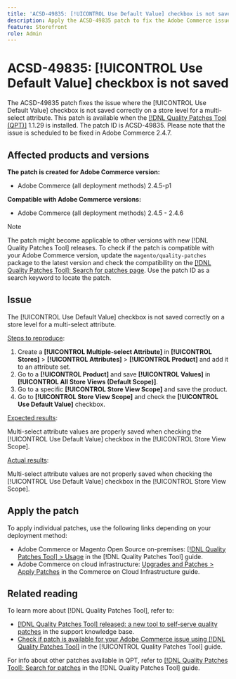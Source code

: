 ```yaml
---
title: 'ACSD-49835: [!UICONTROL Use Default Value] checkbox is not saved'
description: Apply the ACSD-49835 patch to fix the Adobe Commerce issue where the [!UICONTROL Use Default Value] checkbox is not saved correctly on a store level for a multi-select attribute.
feature: Storefront
role: Admin
---
```

# ACSD-49835: [!UICONTROL Use Default Value] checkbox is not saved

The ACSD-49835 patch fixes the issue where the [!UICONTROL Use Default Value] checkbox is not saved correctly on a store level for a multi-select attribute. This patch is available when the [[!DNL Quality Patches Tool (QPT)]](https://experienceleague.adobe.com/en/docs/commerce-knowledge-base/kb/announcements/commerce-announcements/magento-quality-patches-released-new-tool-to-self-serve-quality-patches) 1.1.29 is installed. The patch ID is ACSD-49835. Please note that the issue is scheduled to be fixed in Adobe Commerce 2.4.7.

## Affected products and versions

**The patch is created for Adobe Commerce version:**

* Adobe Commerce (all deployment methods)  2.4.5-p1

**Compatible with Adobe Commerce versions:**

* Adobe Commerce (all deployment methods) 2.4.5 - 2.4.6

>[!NOTE]
>
>The patch might become applicable to other versions with new [!DNL Quality Patches Tool] releases. To check if the patch is compatible with your Adobe Commerce version, update the `magento/quality-patches` package to the latest version and check the compatibility on the [[!DNL Quality Patches Tool]: Search for patches page](https://experienceleague.adobe.com/tools/commerce-quality-patches/index.html). Use the patch ID as a search keyword to locate the patch.

## Issue

The [!UICONTROL Use Default Value] checkbox is not saved correctly on a store level for a multi-select attribute.

<u>Steps to reproduce</u>:

1. Create a **[!UICONTROL Multiple-select Attribute]** in **[!UICONTROL Stores]** > **[!UICONTROL Attributes]** > **[!UICONTROL Product]** and add it to an attribute set.
1. Go to a **[!UICONTROL Product]** and save **[!UICONTROL Values]** in **[!UICONTROL All Store Views (Default Scope)]**.
1. Go to a specific **[!UICONTROL Store View Scope]** and save the product.
1. Go to **[!UICONTROL Store View Scope]** and check the **[!UICONTROL Use Default Value]** checkbox. 

<u>Expected results</u>:

Multi-select attribute values are properly saved when checking the [!UICONTROL Use Default Value] checkbox in the [!UICONTROL Store View Scope].

<u>Actual results</u>:

Multi-select attribute values are not properly saved when checking the [!UICONTROL Use Default Value] checkbox in the [!UICONTROL Store View Scope].

## Apply the patch

To apply individual patches, use the following links depending on your deployment method:

* Adobe Commerce or Magento Open Source on-premises: [[!DNL Quality Patches Tool] > Usage](/help/tools/quality-patches-tool/usage.md) in the [!DNL Quality Patches Tool] guide.
* Adobe Commerce on cloud infrastructure: [Upgrades and Patches > Apply Patches](https://experienceleague.adobe.com/docs/commerce-cloud-service/user-guide/develop/upgrade/apply-patches.html) in the Commerce on Cloud Infrastructure guide.

## Related reading

To learn more about [!DNL Quality Patches Tool], refer to:

* [[!DNL Quality Patches Tool] released: a new tool to self-serve quality patches](https://experienceleague.adobe.com/en/docs/commerce-knowledge-base/kb/announcements/commerce-announcements/magento-quality-patches-released-new-tool-to-self-serve-quality-patches) in the support knowledge base.
* [Check if patch is available for your Adobe Commerce issue using [!DNL Quality Patches Tool]](/help/tools/quality-patches-tool/patches-available-in-qpt/check-patch-for-magento-issue-with-magento-quality-patches.md) in the [!UICONTROL Quality Patches Tool] guide.


For info about other patches available in QPT, refer to [[!DNL Quality Patches Tool]: Search for patches](https://experienceleague.adobe.com/tools/commerce-quality-patches/index.html) in the [!DNL Quality Patches Tool] guide.
